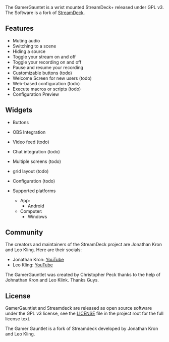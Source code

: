 The GamerGauntet is a wrist mounted StreamDeck+ released under GPL v3.
The Software is a fork of [StreamDeck](github.com/ecrax/StreamDeck).

## Features
- Muting audio
- Switching to a scene
- Hiding a source
- Toggle your stream on and off
- Toggle your recording on and off
- Pause and resume your recording
- Customizable buttons (todo)
- Welcome Screen for new users (todo)
- Web-based configuration (todo)
- Execute macros or scripts (todo)
- Configuration Preview

## Widgets
- Buttons
- OBS Integration
- Video feed (todo)
- Chat integration (todo)
- Multiple screens (todo)
- grid layout (todo)
- Configuration (todo)

- Supported platforms
  - App:
    - Android
  - Computer:
    - Windows


## Community

The creators and maintainers of the StreamDeck project are Jonathan Kron and Leo Kling. Here are their socials:

- Jonathan Kron: [YouTube](https://www.youtube.com/jonathankron)
- Leo Kling: [YouTube](https://www.youtube.com/ecrax_official)

The GamerGauntlet was created by Christopher Peck thanks to the help of Johnathan Kron and Leo Klink. Thanks Guys.

## License

GamerGauntlet and Streamdeck are released as open source software under the GPL v3 license, see the [LICENSE](https://github.com/ecrax/streamdeck/blob/master/LICENSE) file in the project root for the full license text.

The Gamer Gauntlet is a fork of Streamdeck developed by Jonathan Kron and Leo Kling.
